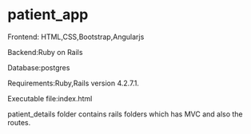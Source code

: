 # patient_app
Frontend: HTML,CSS,Bootstrap,Angularjs

Backend:Ruby on Rails

Database:postgres

Requirements:Ruby,Rails version 4.2.7.1.

Executable file:index.html

patient_details folder contains rails folders which has MVC and also the routes. 
